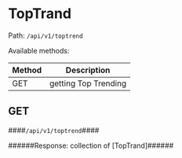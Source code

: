 TopTrand
=

Path: `/api/v1/toptrend`  

Available methods:

|Method|Description|
|------|-----------|
|GET|getting Top Trending|

GET
-
####`/api/v1/toptrend`####

######Response: collection of [TopTrand]######



